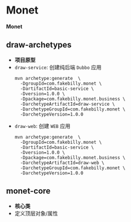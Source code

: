 # Monet
**Monet**

## draw-archetypes
- **项目原型**
- ```draw-service```: 创建纯后端 ```Dubbo``` 应用
  ```
  mvn archetype:generate  \
    -DgroupId=com.fakebilly.monet \
    -DartifactId=basic-service \
    -Dversion=1.0.0 \
    -Dpackage=com.fakebilly.monet.business \
    -DarchetypeArtifactId=draw-service \
    -DarchetypeGroupId=com.fakebilly.monet \
    -DarchetypeVersion=1.0.0
  ```
- ```draw-web```: 创建 ```WEB``` 应用
  ```
  mvn archetype:generate  \
    -DgroupId=com.fakebilly.monet \
    -DartifactId=basic-service \
    -Dversion=1.0.0 \
    -Dpackage=com.fakebilly.monet.business \
    -DarchetypeArtifactId=draw-web \
    -DarchetypeGroupId=com.fakebilly.monet \
    -DarchetypeVersion=1.0.0
  ```

## monet-core
- **核心类**
- 定义顶层对象/属性